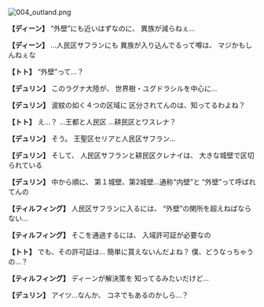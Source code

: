 
![004_outland.png](../images/backgrounds/004_outland.png)

**【ディーン】**
“外壁”にも近いはずなのに、
異族が減らねぇ…

**【ディーン】**
…人民区サフランにも
異族が入り込んでるって噂は、
マジかもしんねぇな

**【トト】**
“外壁”って…？

**【デュリン】**
このラグナ大陸が、
世界樹・ユグドラシルを中心に…

**【デュリン】**
波紋の如く４つの区域に
区分されてんのは、知ってるわよね？

**【トト】**
え…？
…王都と人民区
…耕民区とワスレナ？

**【デュリン】**
そう。
王聖区セリアと人民区サフラン…

**【デュリン】**
そして、
人民区サフランと耕民区クレナイは、
大きな城壁で区切られている

**【デュリン】**
中から順に、
第１城壁、第2城壁…通称“内壁”と
“外壁”って呼ばれてんの

**【ティルフィング】**
人民区サフランに入るには、
“外壁”の関所を超えねばならない…

**【ティルフィング】**
そこを通過するには、
入域許可証が必要なの

**【トト】**
でも、その許可証は…
簡単に貰えないんだよね？
僕、どうなっちゃうの…？

**【ティルフィング】**
ディーンが解決策を
知ってるみたいだけど…

**【デュリン】**
アイツ…なんか、
コネでもあるのかしら…？